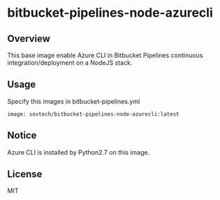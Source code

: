 # bitbucket-pipelines-node-azurecli

## Overview

This base image enable Azure CLI in Bitbucket Pipelines continuous integration/deployment on a NodeJS stack.

## Usage

Specify this images in bitbucket-pipelines.yml

```
image: sovtech/bitbucket-pipelines-node-azurecli:latest
```

## Notice

Azure CLI is installed by Python2.7 on this image.


## License

MIT